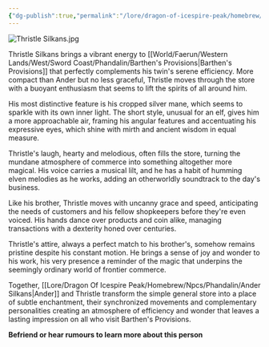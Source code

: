 ```yaml
---
{"dg-publish":true,"permalink":"/lore/dragon-of-icespire-peak/homebrew/npcs/phandalin/thristle-silkans/"}
---
```


![Thristle Silkans.jpg](/img/user/Images/Characters/npcs/Phandalin/Barthen's%20Provisions/Thristle%20Silkans.jpg)

Thristle Silkans brings a vibrant energy to [[World/Faerun/Western Lands/West/Sword Coast/Phandalin/Barthen's Provisions\|Barthen's Provisions]] that perfectly complements his twin's serene efficiency. More compact than Ander but no less graceful, Thristle moves through the store with a buoyant enthusiasm that seems to lift the spirits of all around him.

His most distinctive feature is his cropped silver mane, which seems to sparkle with its own inner light. The short style, unusual for an elf, gives him a more approachable air, framing his angular features and accentuating his expressive eyes, which shine with mirth and ancient wisdom in equal measure.

Thristle's laugh, hearty and melodious, often fills the store, turning the mundane atmosphere of commerce into something altogether more magical. His voice carries a musical lilt, and he has a habit of humming elven melodies as he works, adding an otherworldly soundtrack to the day's business.

Like his brother, Thristle moves with uncanny grace and speed, anticipating the needs of customers and his fellow shopkeepers before they're even voiced. His hands dance over products and coin alike, managing transactions with a dexterity honed over centuries.

Thristle's attire, always a perfect match to his brother's, somehow remains pristine despite his constant motion. He brings a sense of joy and wonder to his work, his very presence a reminder of the magic that underpins the seemingly ordinary world of frontier commerce.

Together, [[Lore/Dragon Of Icespire Peak/Homebrew/Npcs/Phandalin/Ander Silkans\|Ander]] and Thristle transform the simple general store into a place of subtle enchantment, their synchronized movements and complementary personalities creating an atmosphere of efficiency and wonder that leaves a lasting impression on all who visit Barthen's Provisions.

**Befriend or hear rumours to learn more about this person**